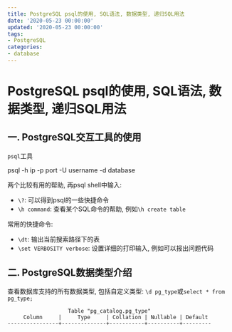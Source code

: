 ```yaml
---
title: PostgreSQL psql的使用, SQL语法, 数据类型, 递归SQL用法
date: '2020-05-23 00:00:00'
updated: '2020-05-23 00:00:00'
tags:
- PostgreSQL
categories:
- database
---
```


# PostgreSQL psql的使用, SQL语法, 数据类型, 递归SQL用法

## 一. PostgreSQL交互工具的使用

`psql`工具

psql -h ip -p port -U username -d database

两个比较有用的帮助, 再psql shell中输入:

- `\?`: 可以得到psql的一些快捷命令
- `\h command`: 查看某个SQL命令的帮助, 例如`\h create table`

常用的快捷命令:

- `\dt`: 输出当前搜索路径下的表
- `\set VERBOSITY verbose`: 设置详细的打印输入, 例如可以报出问题代码

## 二. PostgreSQL数据类型介绍

查看数据库支持的所有数据类型, 包括自定义类型: `\d pg_type`或`select * from pg_type;`

```shell
                   Table "pg_catalog.pg_type"
     Column     |     Type     | Collation | Nullable | Default 
----------------+--------------+-----------+----------+---------
